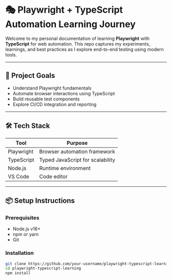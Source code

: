 # 🎭 Playwright + TypeScript Automation Learning Journey

Welcome to my personal documentation of learning **Playwright** with **TypeScript** for web automation. This repo captures my experiments, learnings, and best practices as I explore end-to-end testing using modern tools.

---

## 🚀 Project Goals

- Understand Playwright fundamentals
- Automate browser interactions using TypeScript
- Build reusable test components
- Explore CI/CD integration and reporting

---

## 🛠️ Tech Stack

| Tool        | Purpose                        |
|-------------|--------------------------------|
| Playwright  | Browser automation framework   |
| TypeScript  | Typed JavaScript for scalability |
| Node.js     | Runtime environment            |
| VS Code     | Code editor                    |

---

## 📦 Setup Instructions

### Prerequisites

- Node.js v16+
- npm or yarn
- Git

### Installation

```bash
git clone https://github.com/your-username/playwright-typescript-learning.git
cd playwright-typescript-learning
npm install
